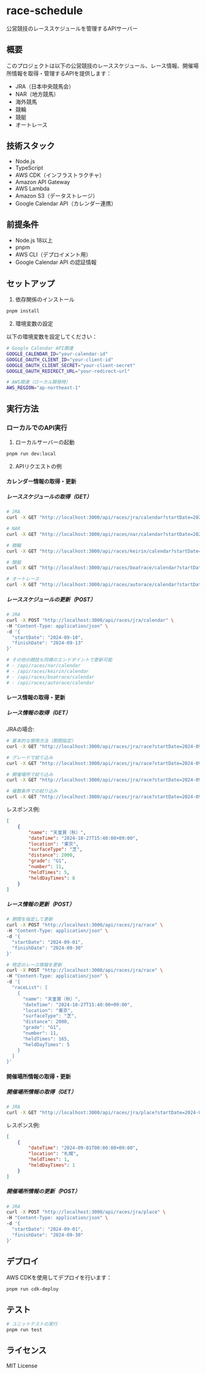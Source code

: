 # race-schedule

公営競技のレーススケジュールを管理するAPIサーバー

## 概要

このプロジェクトは以下の公営競技のレーススケジュール、レース情報、開催場所情報を取得・管理するAPIを提供します：

- JRA（日本中央競馬会）
- NAR（地方競馬）
- 海外競馬
- 競輪
- 競艇
- オートレース

## 技術スタック

- Node.js
- TypeScript
- AWS CDK（インフラストラクチャ）
- Amazon API Gateway
- AWS Lambda
- Amazon S3（データストレージ）
- Google Calendar API（カレンダー連携）

## 前提条件

- Node.js 18以上
- pnpm
- AWS CLI（デプロイメント用）
- Google Calendar API の認証情報

## セットアップ

1. 依存関係のインストール

```bash
pnpm install
```

2. 環境変数の設定

以下の環境変数を設定してください：

```bash
# Google Calendar API関連
GOOGLE_CALENDAR_ID="your-calendar-id"
GOOGLE_OAUTH_CLIENT_ID="your-client-id"
GOOGLE_OAUTH_CLIENT_SECRET="your-client-secret"
GOOGLE_OAUTH_REDIRECT_URL="your-redirect-url"

# AWS関連（ローカル開発時）
AWS_REGION="ap-northeast-1"
```

## 実行方法

### ローカルでのAPI実行

1. ローカルサーバーの起動

```bash
pnpm run dev:local
```

2. APIリクエストの例

#### カレンダー情報の取得・更新

##### レーススケジュールの取得（GET）

```bash
# JRA
curl -X GET "http://localhost:3000/api/races/jra/calendar?startDate=2024-09-01&finishDate=2024-09-30"

# NAR
curl -X GET "http://localhost:3000/api/races/nar/calendar?startDate=2024-09-01&finishDate=2024-09-30"

# 競輪
curl -X GET "http://localhost:3000/api/races/keirin/calendar?startDate=2024-09-01&finishDate=2024-09-30"

# 競艇
curl -X GET "http://localhost:3000/api/races/boatrace/calendar?startDate=2024-09-01&finishDate=2024-09-30"

# オートレース
curl -X GET "http://localhost:3000/api/races/autorace/calendar?startDate=2024-09-01&finishDate=2024-09-30"
```

##### レーススケジュールの更新（POST）

```bash
# JRA
curl -X POST "http://localhost:3000/api/races/jra/calendar" \
-H "Content-Type: application/json" \
-d '{
  "startDate": "2024-09-10",
  "finishDate": "2024-09-13"
}'

# その他の競技も同様のエンドポイントで更新可能
# - /api/races/nar/calendar
# - /api/races/keirin/calendar
# - /api/races/boatrace/calendar
# - /api/races/autorace/calendar
```

#### レース情報の取得・更新

##### レース情報の取得（GET）

JRAの場合:

```bash
# 基本的な使用方法（期間指定）
curl -X GET "http://localhost:3000/api/races/jra/race?startDate=2024-09-01&finishDate=2024-09-30"

# グレードで絞り込み
curl -X GET "http://localhost:3000/api/races/jra/race?startDate=2024-09-01&finishDate=2024-09-30&grade=G1"

# 開催場所で絞り込み
curl -X GET "http://localhost:3000/api/races/jra/race?startDate=2024-09-01&finishDate=2024-09-30&location=東京"

# 複数条件での絞り込み
curl -X GET "http://localhost:3000/api/races/jra/race?startDate=2024-09-01&finishDate=2024-09-30&grade=G1&location=東京"
```

レスポンス例:

```json
[
    {
        "name": "天皇賞（秋）",
        "dateTime": "2024-10-27T15:40:00+09:00",
        "location": "東京",
        "surfaceType": "芝",
        "distance": 2000,
        "grade": "G1",
        "number": 11,
        "heldTimes": 5,
        "heldDayTimes": 8
    }
]
```

##### レース情報の更新（POST）

```bash
# 期間を指定して更新
curl -X POST "http://localhost:3000/api/races/jra/race" \
-H "Content-Type: application/json" \
-d '{
  "startDate": "2024-09-01",
  "finishDate": "2024-09-30"
}'

# 特定のレース情報を更新
curl -X POST "http://localhost:3000/api/races/jra/race" \
-H "Content-Type: application/json" \
-d '{
  "raceList": [
    {
      "name": "天皇賞（秋）",
      "dateTime": "2024-10-27T15:40:00+09:00",
      "location": "東京",
      "surfaceType": "芝",
      "distance": 2000,
      "grade": "G1",
      "number": 11,
      "heldTimes": 165,
      "heldDayTimes": 5
    }
  ]
}'
```

#### 開催場所情報の取得・更新

##### 開催場所情報の取得（GET）

```bash
# JRA
curl -X GET "http://localhost:3000/api/races/jra/place?startDate=2024-09-01&finishDate=2024-09-30"
```

レスポンス例:

```json
[
    {
        "dateTime": "2024-09-01T00:00:00+09:00",
        "location": "札幌",
        "heldTimes": 1,
        "heldDayTimes": 1
    }
]
```

##### 開催場所情報の更新（POST）

```bash
# JRA
curl -X POST "http://localhost:3000/api/races/jra/place" \
-H "Content-Type: application/json" \
-d '{
  "startDate": "2024-09-01",
  "finishDate": "2024-09-30"
}'
```

## デプロイ

AWS CDKを使用してデプロイを行います：

```bash
pnpm run cdk-deploy
```

## テスト

```bash
# ユニットテストの実行
pnpm run test

```

## ライセンス

MIT License
